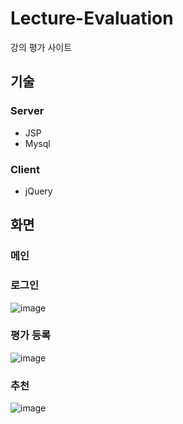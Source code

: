 # Lecture-Evaluation
강의 평가 사이트

## 기술

### Server

- JSP
- Mysql

### Client

- jQuery
   
## 화면
### 메인





### 로그인
![image](https://user-images.githubusercontent.com/31841180/114305032-52c00f80-9b11-11eb-8e51-42bccba27b4a.png)




### 평가 등록
![image](https://user-images.githubusercontent.com/31841180/114304990-070d6600-9b11-11eb-81d7-f0818a5b21fd.png)





### 추천
![image](https://user-images.githubusercontent.com/31841180/114305132-d0841b00-9b11-11eb-8e75-c961041f87dd.png)




